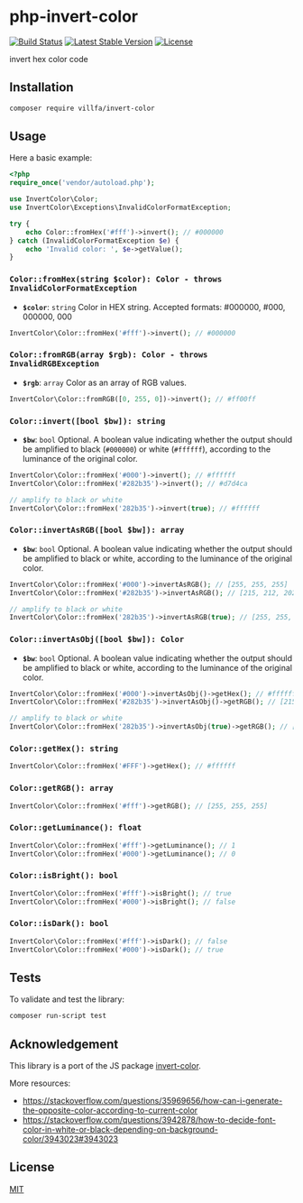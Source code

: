 # php-invert-color

[![Build Status](https://secure.travis-ci.org/villfa/php-invert-color.png?branch=master)](http://travis-ci.org/villfa/php-invert-color)
[![Latest Stable Version](https://poser.pugx.org/villfa/invert-color/v/stable)](https://packagist.org/packages/villfa/invert-color)
[![License](https://poser.pugx.org/villfa/invert-color/license)](https://packagist.org/packages/villfa/invert-color)

invert hex color code

## Installation

```sh
composer require villfa/invert-color
```

## Usage

Here a basic example:
```php
<?php
require_once('vendor/autoload.php');

use InvertColor\Color;
use InvertColor\Exceptions\InvalidColorFormatException;

try {
    echo Color::fromHex('#fff')->invert(); // #000000
} catch (InvalidColorFormatException $e) {
    echo 'Invalid color: ', $e->getValue();
}
```

### `Color::fromHex(string $color): Color - throws InvalidColorFormatException`

- **`$color`**: `string`
Color in HEX string. Accepted formats: #000000, #000, 000000, 000

```php
InvertColor\Color::fromHex('#fff')->invert(); // #000000
```

### `Color::fromRGB(array $rgb): Color - throws InvalidRGBException`

- **`$rgb`**: `array`
Color as an array of RGB values.

```php
InvertColor\Color::fromRGB([0, 255, 0])->invert(); // #ff00ff
```

### `Color::invert([bool $bw]): string`

- **`$bw`**: `bool`
Optional. A boolean value indicating whether the output should be amplified to black (`#000000`) or white (`#ffffff`), according to the luminance of the original color.


```php
InvertColor\Color::fromHex('#000')->invert(); // #ffffff
InvertColor\Color::fromHex('#282b35')->invert(); // #d7d4ca

// amplify to black or white
InvertColor\Color::fromHex('282b35')->invert(true); // #ffffff
```

### `Color::invertAsRGB([bool $bw]): array`

- **`$bw`**: `bool`
Optional. A boolean value indicating whether the output should be amplified to black or white, according to the luminance of the original color.


```php
InvertColor\Color::fromHex('#000')->invertAsRGB(); // [255, 255, 255]
InvertColor\Color::fromHex('#282b35')->invertAsRGB(); // [215, 212, 202]

// amplify to black or white
InvertColor\Color::fromHex('282b35')->invertAsRGB(true); // [255, 255, 255]
```

### `Color::invertAsObj([bool $bw]): Color`

- **`$bw`**: `bool`
Optional. A boolean value indicating whether the output should be amplified to black or white, according to the luminance of the original color.


```php
InvertColor\Color::fromHex('#000')->invertAsObj()->getHex(); // #ffffff
InvertColor\Color::fromHex('#282b35')->invertAsObj()->getRGB(); // [215, 212, 202]

// amplify to black or white
InvertColor\Color::fromHex('282b35')->invertAsObj(true)->getRGB(); // [255, 255, 255]

```

### `Color::getHex(): string`

```php
InvertColor\Color::fromHex('#FFF')->getHex(); // #ffffff
```

### `Color::getRGB(): array`

```php
InvertColor\Color::fromHex('#fff')->getRGB(); // [255, 255, 255]
```

### `Color::getLuminance(): float`

```php
InvertColor\Color::fromHex('#fff')->getLuminance(); // 1
InvertColor\Color::fromHex('#000')->getLuminance(); // 0
```

### `Color::isBright(): bool`

```php
InvertColor\Color::fromHex('#fff')->isBright(); // true
InvertColor\Color::fromHex('#000')->isBright(); // false
```

### `Color::isDark(): bool`

```php
InvertColor\Color::fromHex('#fff')->isDark(); // false
InvertColor\Color::fromHex('#000')->isDark(); // true
```

## Tests

To validate and test the library:
```sh
composer run-script test
```

## Acknowledgement

This library is a port of the JS package [invert-color](https://github.com/onury/invert-color).

More resources:
* https://stackoverflow.com/questions/35969656/how-can-i-generate-the-opposite-color-according-to-current-color
* https://stackoverflow.com/questions/3942878/how-to-decide-font-color-in-white-or-black-depending-on-background-color/3943023#3943023

## License

[MIT](./LICENSE)

